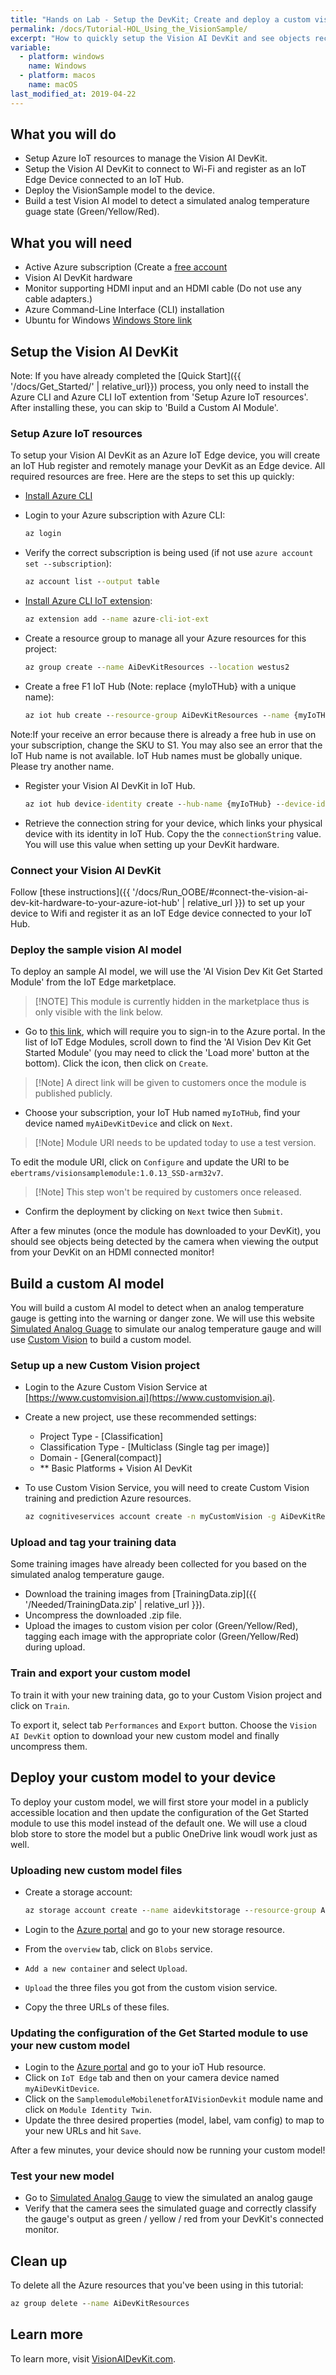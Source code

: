 ```yaml
---
title: "Hands on Lab - Setup the DevKit; Create and deploy a custom vision AI module."
permalink: /docs/Tutorial-HOL_Using_the_VisionSample/
excerpt: "How to quickly setup the Vision AI DevKit and see objects recognized."
variable:
  - platform: windows
    name: Windows
  - platform: macos
    name: macOS
last_modified_at: 2019-04-22
---
```


## What you will do

- Setup Azure IoT resources to manage the Vision AI DevKit.
- Setup the Vision AI DevKit to connect to Wi-Fi and register as an IoT Edge Device connected to an IoT Hub.
- Deploy the VisionSample model to the device.
- Build a test Vision AI model to detect a simulated analog temperature guage state (Green/Yellow/Red).

## What you will need

- Active Azure subscription (Create a [free account](https://azure.microsoft.com/free/?WT.mc_id=A261C142F.)
- Vision AI DevKit hardware
- Monitor supporting HDMI input and an HDMI cable (Do not use any cable adapters.)
- Azure Command-Line Interface (CLI) installation
- Ubuntu for Windows [Windows Store link](https://www.microsoft.com/en-us/p/ubuntu/9nblggh4msv6?activetab=pivot:overviewtab)

## Setup the Vision AI DevKit

Note: If you have already completed the [Quick Start]({{ '/docs/Get_Started/' | relative_url}}) process, you only need to install the Azure CLI and Azure CLI IoT extention from 'Setup Azure IoT resources'. After installing these, you can skip to 'Build a Custom AI Module'.

### Setup Azure IoT resources

To setup your Vision AI DevKit as an Azure IoT Edge device, you will create an IoT Hub register and remotely manage your DevKit as an Edge device. All required resources are free. Here are the steps to set this up quickly:

- [Install Azure CLI](https://docs.microsoft.com/en-us/cli/azure/install-azure-cli?view=azure-cli-latest)

- Login to your Azure subscription with Azure CLI:

    ```cmd
    az login
    ```

- Verify the correct subscription is being used (if not use `azure account set --subscription`):

    ```cmd
    az account list --output table
    ```

- [Install Azure CLI IoT extension](https://github.com/Azure/azure-iot-cli-extension):

    ```cmd
    az extension add --name azure-cli-iot-ext
    ```

- Create a resource group to manage all your Azure resources for this project:

    ```cmd
    az group create --name AiDevKitResources --location westus2
    ```

- Create a free F1 IoT Hub (Note: replace {myIoTHub} with a unique name):

    ```cmd
    az iot hub create --resource-group AiDevKitResources --name {myIoTHub} --sku F1
    ```

Note:If your receive an error because there is already a free hub in use on your subscription, change the SKU to S1. You may also see an error that the IoT Hub name is not available. IoT Hub names must be globally unique. Please try another name.

- Register your Vision AI DevKit in IoT Hub.

    ```cmd
    az iot hub device-identity create --hub-name {myIoTHub} --device-id myAiDevKitDevice --edge-enabled
    ```

- Retrieve the connection string for your device, which links your physical device with its identity in IoT Hub. Copy the the `connectionString` value. You will use this value when setting up your DevKit hardware.

### Connect your Vision AI DevKit

Follow [these instructions]({{ '/docs/Run_OOBE/#connect-the-vision-ai-dev-kit-hardware-to-your-azure-iot-hub' | relative_url }}) to set up your device to Wifi and register it as an IoT Edge device connected to your IoT Hub.

### Deploy the sample vision AI model

To deploy an sample AI model, we will use the 'AI Vision Dev Kit Get Started Module' from the IoT Edge marketplace.

> [!NOTE] This module is currently hidden in the marketplace thus is only visible with the link below.

- Go to [this link](https://ms.portal.azure.com/?microsoft_azure_marketplace_ItemHideKey=AIDevKitPreview#blade/Microsoft_Azure_Marketplace/GalleryResultsListBlade/selectedSubMenuItemId/%7B%22menuItemId%22%3A%22gallery%2FInternetOfThings_MP%2FIoTEdgeModules%22%2C%22resourceGroupId%22%3A%22%22%2C%22resourceGroupLocation%22%3A%22%22%2C%22dontDiscardJourney%22%3Afalse%2C%22launchingContext%22%3A%7B%22galleryItemId%22%3A%22IoTEdgeModules%22%2C%22source%22%3A%5B%22GalleryFeaturedMenuItemPart%22%5D%2C%22menuItemId%22%3A%22InternetOfThings_MP%22%2C%22subMenuItemId%22%3A%22IoTEdgeModules%22%7D%7D), which will require you to sign-in to the Azure portal. In the list of IoT Edge Modules, scroll down to find the 'AI Vision Dev Kit Get Started Module' (you may need to click the 'Load more' button at the bottom). Click the icon, then  click on `Create`.

> [!Note] A direct link will be given to customers once the module is published publicly.

- Choose your subscription, your IoT Hub named `myIoTHub`, find your device named `myAiDevKitDevice` and click on `Next`.

> [!Note] Module URI needs to be updated today to use a test version.

To edit the module URI, click on `Configure` and update the URI to be `ebertrams/visionsamplemodule:1.0.13_SSD-arm32v7`.

> [!Note] This step won't be required by customers once released.

- Confirm the deployment by clicking on `Next` twice then `Submit`.

After a few minutes (once the module has downloaded to your DevKit), you should see objects being detected by the camera when viewing the output from your DevKit on an HDMI connected monitor!

## Build a custom AI model

You will build a custom AI model to detect when an analog temperature gauge is getting into the warning or danger zone. We will use this website [Simulated Analog Guage](https://htmlpreview.github.io/?https://github.com/ebertrams/simulated-gauge/blob/master/SimulatedAnalogGauge.html) to simulate our analog temperature gauge and will use [Custom Vision](https://www.customvision.ai/) to build a custom model.

### Setup up a new Custom Vision project

- Login to the Azure Custom Vision Service at [https://www.customvision.ai](https://www.customvision.ai).

- Create a new project, use these recommended settings:

  - Project Type - [Classification]
  - Classification Type - [Multiclass (Single tag per image)]
  - Domain - [General(compact)]
  - ** Basic Platforms + Vision AI DevKit

- To use Custom Vision Service, you will need to create Custom Vision training and prediction Azure resources.

    ```cmd
    az cognitiveservices account create -n myCustomVision -g AiDevKitResources --kind CustomVision --sku F0 -l westus2 --yes
    ```

### Upload and tag your training data

Some training images have already been collected for you based on the simulated analog temperature gauge.

- Download the training images from [TrainingData.zip]({{ '/Needed/TrainingData.zip' | relative_url }}).
- Uncompress the downloaded .zip file.
- Upload the images to custom vision per color (Green/Yellow/Red), tagging each image with the appropriate color (Green/Yellow/Red) during upload.

### Train and export your custom model

To train it with your new training data, go to your Custom Vision project and click on `Train`.

To export it, select tab `Performances` and `Export` button. Choose the `Vision AI DevKit` option to download your new custom model and finally uncompress them.

## Deploy your custom model to your device

To deploy your custom model, we will first store your model in a publicly accessible location and then update the configuration of the Get Started module to use this model instead of the default one. We will use a cloud blob store to store the model but a public OneDrive link woudl work just as well.

### Uploading new custom model files

- Create a storage account:

    ```cmd
    az storage account create --name aidevkitstorage --resource-group AiDevKitResources --location westus --sku Standard_LRS --kind StorageV2
    ```

- Login to the [Azure portal](http://portal.azure.com) and go to your new storage resource.
- From the `overview` tab, click on `Blobs` service.
- `Add a new container` and select `Upload`.
- `Upload` the three files you got from the custom vision service.
- Copy the three URLs of these files.

### Updating the configuration of the Get Started module to use your new custom model

- Login to the [Azure portal](http://portal.azure.com) and go to your ioT Hub resource.
- Click on `IoT Edge` tab and then on your camera device named `myAiDevKitDevice`.
- Click on the `SamplemoduleMobilenetforAIVisionDevkit` module name and click on `Module Identity Twin`.
- Update the three desired properties (model, label, vam config) to map to your new URLs and hit `Save`.

After a few minutes, your device should now be running your custom model!

### Test your new model

- Go to [Simulated Analog Gauge](https://htmlpreview.github.io/?https://github.com/ebertrams/simulated-gauge/blob/master/SimulatedAnalogGauge.html) to view the simulated an analog gauge
- Verify that the camera sees the simulated guage and correctly classify the gauge's output as green / yellow / red from your DevKit's connected monitor.

## Clean up

To delete all the Azure resources that you've been using in this tutorial:

```cmd
az group delete --name AiDevKitResources
```

## Learn more

To learn more, visit [VisionAIDevKit.com](https://visionaidevkit.com).
